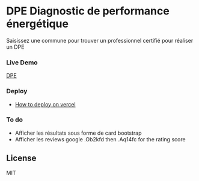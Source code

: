 # DPE Diagnostic de performance énergétique

Saisissez une commune pour trouver un professionnel certifié pour réaliser un DPE

### Live Demo

[DPE](https://domainepublic.vercel.app/) 


### Deploy
 -  [How to deploy on vercel](https://www.youtube.com/watch?v=YYmzj5DK_5s)


 ### To do
 - Afficher les résultats sous forme de card bootstrap
 - Afficher les reviews google .Ob2kfd then .Aq14fc for the rating score



License
----

MIT





